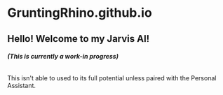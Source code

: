 # GruntingRhino.github.io
## Hello! Welcome to my Jarvis AI!
###### **(This is currently a work-in progress)**


This isn't able to used to its full potential unless paired with the Personal Assistant.
